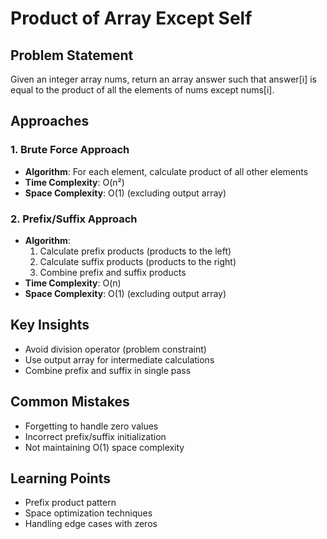 # Product of Array Except Self

## Problem Statement
Given an integer array nums, return an array answer such that answer[i] is equal to the product of all the elements of nums except nums[i].

## Approaches

### 1. Brute Force Approach
- **Algorithm**: For each element, calculate product of all other elements
- **Time Complexity**: O(n²)
- **Space Complexity**: O(1) (excluding output array)

### 2. Prefix/Suffix Approach
- **Algorithm**:
  1. Calculate prefix products (products to the left)
  2. Calculate suffix products (products to the right)
  3. Combine prefix and suffix products
- **Time Complexity**: O(n)
- **Space Complexity**: O(1) (excluding output array)

## Key Insights
- Avoid division operator (problem constraint)
- Use output array for intermediate calculations
- Combine prefix and suffix in single pass

## Common Mistakes
- Forgetting to handle zero values
- Incorrect prefix/suffix initialization
- Not maintaining O(1) space complexity

## Learning Points
- Prefix product pattern
- Space optimization techniques
- Handling edge cases with zeros 